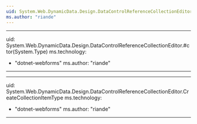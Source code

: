 ```yaml
---
uid: System.Web.DynamicData.Design.DataControlReferenceCollectionEditor
ms.author: "riande"
---
```


---
uid: System.Web.DynamicData.Design.DataControlReferenceCollectionEditor.#ctor(System.Type)
ms.technology: 
  - "dotnet-webforms"
ms.author: "riande"
---

---
uid: System.Web.DynamicData.Design.DataControlReferenceCollectionEditor.CreateCollectionItemType
ms.technology: 
  - "dotnet-webforms"
ms.author: "riande"
---
